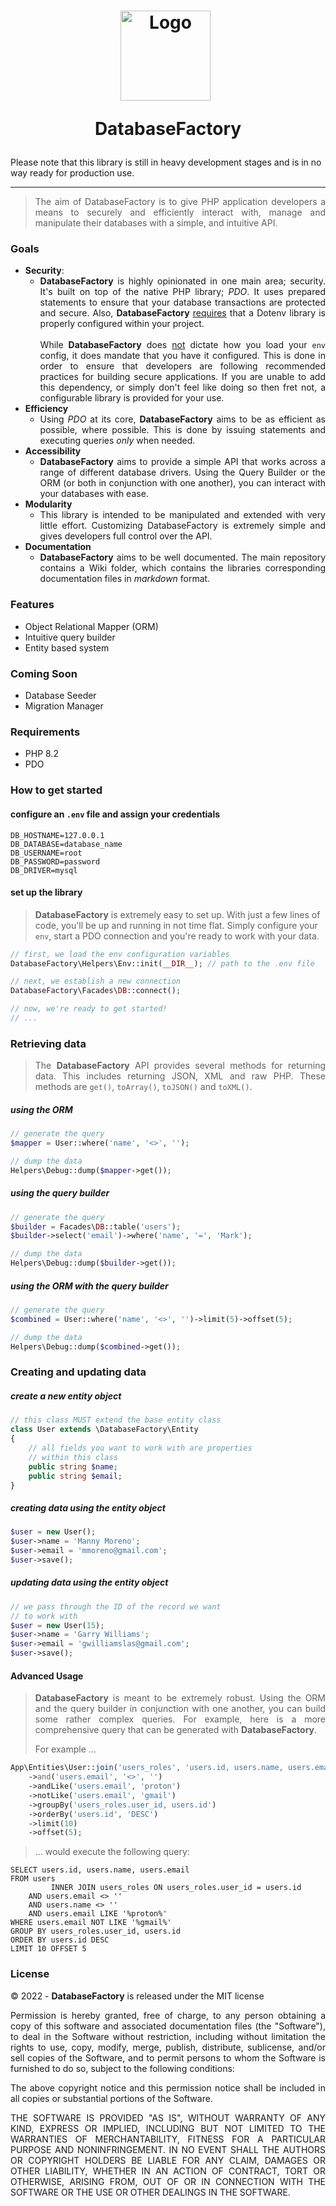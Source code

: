 <h1 style="text-align: center !important;"> 
<img src="https://www.svgrepo.com/show/224774/database.svg" alt="Logo" style="width: 9.0rem; margin-right: 0.5rem;"> 

DatabaseFactory
</h1>

Please note that this library is still in heavy development stages and is in no way ready for production use.
___

<div style="text-align: justify !important;">

> The aim of DatabaseFactory is to give PHP application developers a means
> to securely and efficiently interact with, manage and manipulate their databases with a simple,
> and intuitive API.

### Goals

- **Security**:
    - **DatabaseFactory** is highly opinionated in one main area; security. It's built on top of the native PHP
      library; _PDO_. It uses prepared statements to
      ensure that your database transactions are protected and secure. Also, **DatabaseFactory** <u>requires</u> that a
      Dotenv
      library is properly configured within your project.
      <br /> <br />
      While **DatabaseFactory** does <u>not</u> dictate how you load
      your `env` config, it does mandate that you have it configured. This is done in order to ensure that developers
      are following recommended practices for building secure applications.
      If you are unable to add this dependency, or simply don't feel like doing so
      then fret not, a configurable library is provided for your use.
- **Efficiency**
    - Using _PDO_ at its core, **DatabaseFactory** aims to be as efficient as possible, where possible. This is done by
      issuing statements and executing queries _only_ when needed.
- **Accessibility**
    - **DatabaseFactory** aims to provide a simple API that works across a range of different database drivers. Using
      the
      Query Builder or the ORM (or both in conjunction with one another), you can interact with your databases with
      ease.
- **Modularity**
    - This library is intended to be manipulated and extended with very little effort. Customizing DatabaseFactory is
      extremely simple and gives developers full control over the API.
- **Documentation**
    - **DatabaseFactory** aims to be well documented. The main repository contains a Wiki folder, which contains the
      libraries
      corresponding documentation files in _markdown_ format.

</div>

### Features

- Object Relational Mapper (ORM)
- Intuitive query builder
- Entity based system

### Coming Soon

- Database Seeder
- Migration Manager

### Requirements

- PHP 8.2
- PDO

### How to get started

#### configure an `.env` file and assign your credentials

```dotenv
DB_HOSTNAME=127.0.0.1
DB_DATABASE=database_name
DB_USERNAME=root
DB_PASSWORD=password
DB_DRIVER=mysql
```

#### set up the library

> **DatabaseFactory** is extremely easy to set up. With just a few lines of code, you'll
> be up and running in not time flat. Simply configure your `env`, start a PDO connection
> and you're ready to work with your data.

```php
// first, we load the env configuration variables
DatabaseFactory\Helpers\Env::init(__DIR__); // path to the .env file

// next, we establish a new connection
DatabaseFactory\Facades\DB::connect();

// now, we're ready to get started!
// ...
```

<div style="text-align: justify !important;">

### Retrieving data

> The **DatabaseFactory** API provides several methods for returning data. This includes returning JSON, XML and raw
> PHP.
> These methods are `get()`, `toArray()`, `toJSON()` and `toXML()`.

</div>

##### using the ORM

```php
// generate the query
$mapper = User::where('name', '<>', '');

// dump the data
Helpers\Debug::dump($mapper->get());
```

##### using the query builder

```php
// generate the query
$builder = Facades\DB::table('users');
$builder->select('email')->where('name', '=', 'Mark');

// dump the data
Helpers\Debug::dump($builder->get());
```

##### using the ORM _with_ the query builder

```php
// generate the query
$combined = User::where('name', '<>', '')->limit(5)->offset(5);

// dump the data
Helpers\Debug::dump($combined->get());
```

### Creating and updating data

##### create a new entity object

```php 
// this class MUST extend the base entity class
class User extends \DatabaseFactory\Entity 
{
    // all fields you want to work with are properties 
    // within this class
    public string $name; 
    public string $email; 
}
```

##### creating data using the entity object

```php
$user = new User();
$user->name = 'Manny Moreno';
$user->email = 'mmoreno@gmail.com';
$user->save();
```

##### updating data using the entity object

```php
// we pass through the ID of the record we want
// to work with
$user = new User(15);
$user->name = 'Garry Williams';
$user->email = 'gwilliamslas@gmail.com';
$user->save();
```

#### Advanced Usage

<div style="text-align: justify !important;">

> **DatabaseFactory** is meant to be extremely robust. Using the ORM and the query builder
> in conjunction with one another, you can build some rather complex queries. For example,
> here is a more comprehensive query that can be generated with **DatabaseFactory**.
>
> For example ...

</div>

```php
App\Entities\User::join('users_roles', 'users.id, users.name, users.email', ['users_roles.user_id', 'users.id'])
	->and('users.email', '<>', '')
	->andLike('users.email', 'proton')
	->notLike('users.email', 'gmail')
	->groupBy('users_roles.user_id, users.id')
	->orderBy('users.id', 'DESC')
	->limit(10)
	->offset(5);
```

> ... would execute the following query:

```mysql
SELECT users.id, users.name, users.email
FROM users
         INNER JOIN users_roles ON users_roles.user_id = users.id
    AND users.email <> ''
    AND users.name <> ''
    AND users.email LIKE '%proton%'
WHERE users.email NOT LIKE '%gmail%'
GROUP BY users_roles.user_id, users.id
ORDER BY users.id DESC
LIMIT 10 OFFSET 5
```

### License

<div style="text-align: justify !important;">

&copy; 2022 - **DatabaseFactory** is released under the MIT license

Permission is hereby granted, free of charge, to any person obtaining a copy
of this software and associated documentation files (the "Software"), to deal
in the Software without restriction, including without limitation the rights
to use, copy, modify, merge, publish, distribute, sublicense, and/or sell
copies of the Software, and to permit persons to whom the Software is
furnished to do so, subject to the following conditions:

The above copyright notice and this permission notice shall be included in all
copies or substantial portions of the Software.

THE SOFTWARE IS PROVIDED "AS IS", WITHOUT WARRANTY OF ANY KIND, EXPRESS OR
IMPLIED, INCLUDING BUT NOT LIMITED TO THE WARRANTIES OF MERCHANTABILITY,
FITNESS FOR A PARTICULAR PURPOSE AND NONINFRINGEMENT. IN NO EVENT SHALL THE
AUTHORS OR COPYRIGHT HOLDERS BE LIABLE FOR ANY CLAIM, DAMAGES OR OTHER
LIABILITY, WHETHER IN AN ACTION OF CONTRACT, TORT OR OTHERWISE, ARISING FROM,
OUT OF OR IN CONNECTION WITH THE SOFTWARE OR THE USE OR OTHER DEALINGS IN THE
SOFTWARE.

</div>